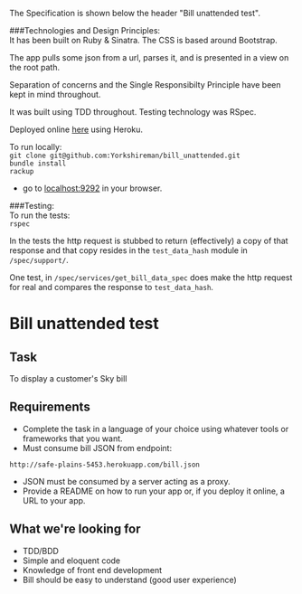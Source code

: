The Specification is shown below the header "Bill unattended test".  

###Technologies and Design Principles:   
It has been built on Ruby & Sinatra. The CSS is based around Bootstrap.  

The app pulls some json from a url, parses it, and is presented in a view on the root path.  

Separation of concerns and the Single Responsibilty Principle have been kept in mind throughout.  

It was built using TDD throughout. Testing technology was RSpec.  

Deployed online [here](https://bill-unattended.herokuapp.com/) using Heroku.  

To run locally:  
`git clone git@github.com:Yorkshireman/bill_unattended.git`  
`bundle install`  
`rackup`  
- go to [localhost:9292](http://localhost:9292) in your browser.  

###Testing:  
To run the tests:  
`rspec`  

In the tests the http request is stubbed to return (effectively) a copy of that response and that copy resides in the `test_data_hash` module in `/spec/support/`.  

One test, in `/spec/services/get_bill_data_spec` does make the http request for real and compares the response to `test_data_hash`.  
  

# Bill unattended test

## Task

To display a customer's Sky bill

## Requirements

* Complete the task in a language of your choice using whatever tools or frameworks that you want.
* Must consume bill JSON from endpoint: 
```
http://safe-plains-5453.herokuapp.com/bill.json
```
* JSON must be consumed by a server acting as a proxy.
* Provide a README on how to run your app or, if you deploy it online, a URL to your app. 

## What we're looking for

* TDD/BDD
* Simple and eloquent code
* Knowledge of front end development
* Bill should be easy to understand (good user experience)
